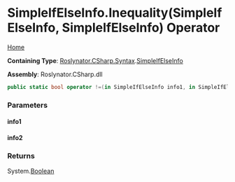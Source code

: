 # SimpleIfElseInfo\.Inequality\(SimpleIfElseInfo, SimpleIfElseInfo\) Operator

[Home](../../../../../README.md)

**Containing Type**: [Roslynator.CSharp.Syntax](../../README.md)\.[SimpleIfElseInfo](../README.md)

**Assembly**: Roslynator\.CSharp\.dll

```csharp
public static bool operator !=(in SimpleIfElseInfo info1, in SimpleIfElseInfo info2)
```

### Parameters

#### info1





#### info2





### Returns

System\.[Boolean](https://docs.microsoft.com/en-us/dotnet/api/system.boolean)

